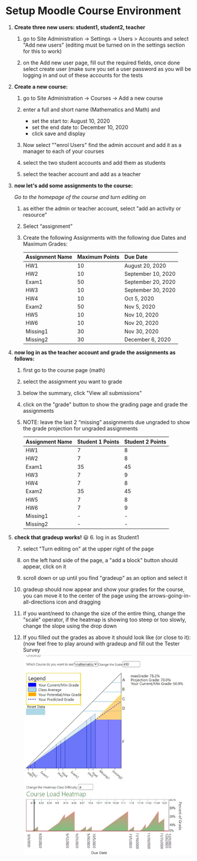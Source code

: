 # Setup Moodle Course Environment

1. __Create three new users: student1, student2, teacher__

	1. go to Site Administration -> Settings -> Users > Accounts and select "Add new users" (editing must be turned on in the settings section for this to work)
   
	2. on the Add new user page, fill out the required fields, once done select create user (make sure you set a user password as you will be logging in and out of these accounts for the tests

2. __Create a new course:__
   
	1. go to Site Administration -> Courses -> Add a new course

	2. enter a full and short name (Mathematics and Math) and 
		* set the start to:  August 10, 2020
		* set the end date to: December 10, 2020
		* click save and display
	3. Now select ""enrol Users" find the admin account and add it as a manager to each of your courses

	4. select the two student accounts and add them as students

	5. select the teacher account and add as a teacher

3. __now let's add some assignments to the course:__

   _Go to the homepage of the course and turn editing on_
    1.	as either the admin or teacher account, select "add an activity or resource”

    2.	Select “assignment”
    
    3.	Create the following Assignments with the following due Dates and Maximum Grades:

        Assignment Name | Maximum Points | Due Date
        ----------------|----------------|----------
        HW1	            |10	             |August 20, 2020
        HW2	            |10	             |September 10, 2020
        Exam1           |50              |September 20, 2020
        HW3	            |10	             |September 30, 2020
        HW4	            |10	             |Oct 5, 2020
        Exam2           |50	             |Nov 5, 2020
        HW5	            |10	             |Nov 10, 2020
        HW6	            |10	             |Nov 20, 2020
        Missing1        |30              |Nov 30, 2020
        Missing2        |30              |December 6, 2020

4. __now log in as the teacher account and grade the assignments as follows:__

   1. first go to the course page (math)
   
   2. select the assignment you want to grade
   
   3. below the summary, click "View all submissions"
   
   4. click on the "grade" button to show the grading page and grade the assignments
   
   5. NOTE: leave the last 2 “missing” assignments due ungraded to show the grade projection for ungraded assignments
   
        Assignment Name | Student 1 Points | Student 2 Points
        ----------------|------------------|-----------------
        HW1             |7	               |8 
        HW2	            |7                 |8 
        Exam1	        |35	               |45
        HW3	            |7                 |9
        HW4	            |7                 |8
        Exam2           |35                |45
        HW5	            |7                 |8
        HW6	            |7                 |9
        Missing1        |-                 |-
        Missing2        |-                 |-


5. __check that gradeup works!__ :smiley:
	6. log in as Student1

	7. select "Turn editing on" at the upper right of the page
   
	8. on the left hand side of the page, a "add a block" button should appear, click on it
   
	9. scroll down or up until you find "gradeup" as an option and select it
   
	10. gradeup should now appear and show your grades for the course, you can move it to the center of the page using the arrows-going-in-all-directions icon and dragging
   
	11. if you want/need to change the size of the entire thing, change the "scale" operator, if the heatmap is showing too steep or too slowly, change the slope using the drop down
   
	12. If you filled out the grades as above it should look like (or close to it): (now feel free to play around with gradeup and fill out the Tester Survey  
    ![](.\imgs\3\3-5-7.png)
